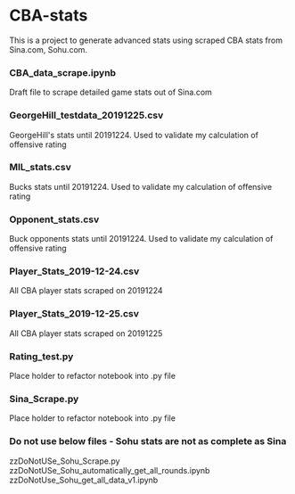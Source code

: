 # CBA-stats

This is a project to generate advanced stats using scraped CBA stats from Sina.com, Sohu.com.

### CBA_data_scrape.ipynb
Draft file to scrape detailed game stats out of Sina.com

### GeorgeHill_testdata_20191225.csv
GeorgeHill's stats until 20191224. Used to validate my calculation of offensive rating

### MIL_stats.csv
Bucks stats until 20191224. Used to validate my calculation of offensive rating

### Opponent_stats.csv	
Buck opponents stats until 20191224. Used to validate my calculation of offensive rating


### Player_Stats_2019-12-24.csv	
All CBA player stats scraped on 20191224

### Player_Stats_2019-12-25.csv
All CBA player stats scraped on 20191225


### Rating_test.py
Place holder to refactor notebook into .py file

### Sina_Scrape.py
Place holder to refactor notebook into .py file

### Do not use below files - Sohu stats are not as complete as Sina

zzDoNotUSe_Sohu_Scrape.py
zzDoNotUSe_Sohu_automatically_get_all_rounds.ipynb
zzDoNotUse_Sohu_get_all_data_v1.ipynb
